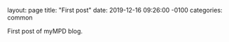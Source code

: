 layout: page
title: "First post"
date: 2019-12-16 09:26:00 -0100
categories: common

First post of myMPD blog.
